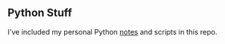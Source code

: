 ## Python Stuff

I've included my personal Python [notes](./python-notes.md) and scripts in this repo.
